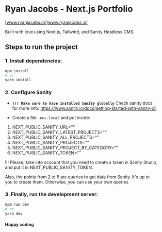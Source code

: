 # Ryan Jacobs - Next.js Portfolio

[www.ryanjacobs.io](www.ryanjacobs.io)

Built with love using Next.js, Tailwind, and Sanity Headless CMS.

## Steps to run the project

### 1. Install dependencies:

```bash
npm install
# or
yarn install
```

### 2. Configure Sanity

- **`!!! Make sure to have installed Sanity globally`**
  Check sanity docs for more info: https://www.sanity.io/docs/getting-started-with-sanity-cli

- Create a file `.env.local` and put inside:

1. NEXT_PUBLIC_SANITY_URL=""
2. NEXT_PUBLIC_SANITY_LATEST_PROJECTS=""
3. NEXT_PUBLIC_SANITY_ALL_PROJECTS=""
4. NEXT_PUBLIC_SANITY_PROJECTS=""
5. NEXT_PUBLIC_SANITY_PROJECT_BY_CATEGORY=""
6. NEXT_PUBLIC_SANITY_TOKEN=""

!!! Please, take into account that you need to create a token in Sanity Studio, and put it in NEXT_PUBLIC_SANITY_TOKEN.

Also, the points from 2 to 5 are queries to get data from Sanity. It's up to you to create them. Otherwise, you can use your own queries.

### 3. Finally, run the development server:

```bash
npm run dev
# or
yarn dev
```

#### Happy coding

